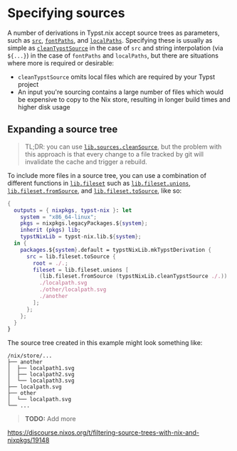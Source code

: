# Specifying sources

A number of derivations in Typst.nix accept source trees as parameters, such as
[`src`](../api/derivations/mk-typst-derivation.md#src),
[`fontPaths`](../api/derivations/mk-typst-derivation.md#fontpaths), and
[`localPaths`](../api/derivations/mk-typst-derivation.md#localpaths). Specifying
these is usually as simple as
[`cleanTypstSource`](../api/utilities/clean-typst-source.md) in the case of
`src` and string interpolation (via `${...}`) in the case of `fontPaths` and
`localPaths`, but there are situations where more is required or desirable:

- `cleanTypstSource` omits local files which are required by your Typst project
- An input you're sourcing contains a large number of files which would be
  expensive to copy to the Nix store, resulting in longer build times and higher
  disk usage

## Expanding a source tree

> TL;DR: you can use [`lib.sources.cleanSource`][nixpkgs-sources-cleansource],
> but the problem with this approach is that every change to a file tracked by
> git will invalidate the cache and trigger a rebuild.

To include more files in a source tree, you can use a combination of different
functions in [`lib.fileset`][nixpkgs-fileset] such as
[`lib.fileset.unions`][nixpkgs-fileset-unions],
[`lib.fileset.fromSource`][nixpkgs-fileset-fromsource], and
[`lib.fileset.toSource`][nixpkgs-fileset-tosource], like so:

```nix
{
  outputs = { nixpkgs, typst-nix }: let
    system = "x86_64-linux";
    pkgs = nixpkgs.legacyPackages.${system};
    inherit (pkgs) lib;
    typstNixLib = typst-nix.lib.${system};
  in {
    packages.${system}.default = typstNixLib.mkTypstDerivation {
      src = lib.fileset.toSource {
        root = ./.;
        fileset = lib.fileset.unions [
          (lib.fileset.fromSource (typstNixLib.cleanTypstSource ./.))
          ./localpath.svg
          ./other/localpath.svg
          ./another
        ];
      };
    };
  }
}
```

The source tree created in this example might look something like:

```text
/nix/store/...
├── another
│  ├── localpath1.svg
│  ├── localpath2.svg
│  └── localpath3.svg
├── localpath.svg
├── other
│  └── localpath.svg
└── ...
```

> **TODO:** Add more

<https://discourse.nixos.org/t/filtering-source-trees-with-nix-and-nixpkgs/19148>

[nixpkgs-fileset-fromsource]: https://nixos.org/manual/nixpkgs/stable/#function-library-lib.fileset.fromSource
[nixpkgs-fileset-tosource]: https://nixos.org/manual/nixpkgs/stable/#function-library-lib.fileset.toSource
[nixpkgs-fileset-unions]: https://nixos.org/manual/nixpkgs/stable/#function-library-lib.fileset.unions
[nixpkgs-fileset]: https://nixos.org/manual/nixpkgs/stable/#sec-functions-library-fileset
[nixpkgs-sources-cleansource]: https://nixos.org/manual/nixpkgs/stable/#function-library-lib.sources.cleanSource
